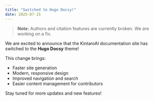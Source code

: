 ```yaml
---
title: "Switched to Hugo Docsy!"
date: 2025-07-15
---
```


> **Note:** Authors and citation features are currently broken. We are working on a fix.

We are excited to announce that the KintaroAI documentation site has switched to the **Hugo Docsy** theme!

This change brings:
- Faster site generation
- Modern, responsive design
- Improved navigation and search
- Easier content management for contributors

Stay tuned for more updates and new features! 